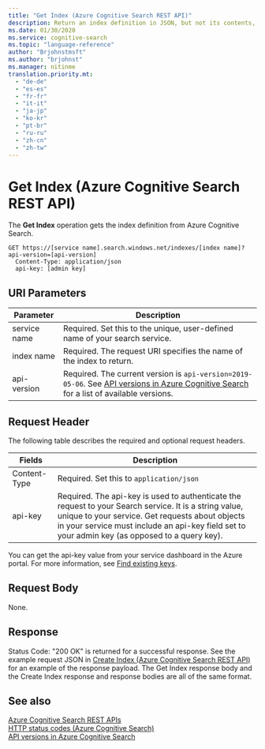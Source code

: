 ```yaml
---
title: "Get Index (Azure Cognitive Search REST API)"
description: Return an index definition in JSON, but not its contents, from an Azure Cognitive Search service.
ms.date: 01/30/2020
ms.service: cognitive-search
ms.topic: "language-reference"
author: "Brjohnstmsft"
ms.author: "brjohnst"
ms.manager: nitinme
translation.priority.mt:
  - "de-de"
  - "es-es"
  - "fr-fr"
  - "it-it"
  - "ja-jp"
  - "ko-kr"
  - "pt-br"
  - "ru-ru"
  - "zh-cn"
  - "zh-tw"
---
```

# Get Index (Azure Cognitive Search REST API)
The **Get Index** operation gets the index definition from Azure Cognitive Search.  

```http  
GET https://[service name].search.windows.net/indexes/[index name]?api-version=[api-version]  
  Content-Type: application/json  
  api-key: [admin key]   
```  

## URI Parameters

| Parameter	  | Description  | 
|-------------|--------------|
| service name | Required. Set this to the unique, user-defined name of your search service. |
| index name  | Required. The request URI specifies the name of the index to return.   |
| api-version | Required. The current version is `api-version=2019-05-06`. See [API versions in Azure Cognitive Search](https://docs.microsoft.com/azure/search/search-api-versions) for a list of available versions.|

## Request Header 

The following table describes the required and optional request headers.  

|Fields              |Description      |  
|--------------------|-----------------|  
|Content-Type|Required. Set this to `application/json`|  
|api-key|Required. The api-key is used to authenticate the request to your Search service. It is a string value, unique to your service. Get requests about objects in your service must include an api-key field set to your admin key (as opposed to a query key).|  

You can get the api-key value from your service dashboard in the Azure portal. For more information, see [Find existing keys](https://docs.microsoft.com/azure/search/search-security-api-keys#find-existing-keys). 

## Request Body  
 None.  

## Response  
 Status Code: "200 OK" is returned for a successful response. See the example request JSON in [Create Index &#40;Azure Cognitive Search REST API&#41;](create-index.md) for an example of the response payload. The Get Index response body and the Create Index response and response bodies are all of the same format.  

## See also  
 [Azure Cognitive Search REST APIs](index.md)   
 [HTTP status codes &#40;Azure Cognitive Search&#41;](http-status-codes.md)   
 [API versions in Azure Cognitive Search](https://docs.microsoft.com/azure/search/search-api-versions)
